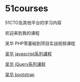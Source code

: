 # 51courses

51CTO及其他平台的学习内容

欢迎来到我的课程

吴华  PHP零基础到项目实战视频课程

[吴华 javascript系列课程](https://github.com/qianjilou/mycourses/tree/master/javascript)

[吴华 jQuery系列课程](https://github.com/qianjilou/mycourses/tree/master/javascript)

[吴华 bootstrap](https://github.com/qianjilou/mycourses/tree/master/javascript)
